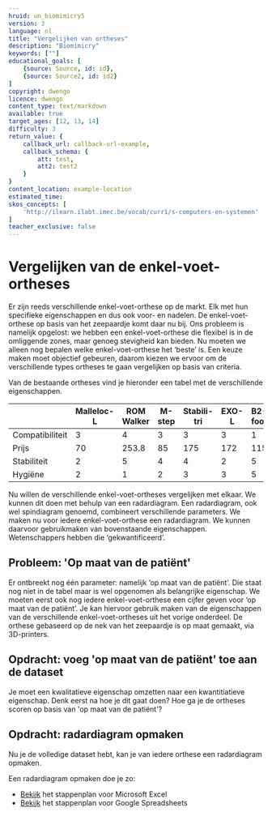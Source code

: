 ```yaml
---
hruid: un_biomimicry5
version: 3
language: nl
title: "Vergelijken van ortheses"
description: "Biomimicry"
keywords: [""]
educational_goals: [
    {source: Source, id: id}, 
    {source: Source2, id: id2}
]
copyright: dwengo
licence: dwengo
content_type: text/markdown
available: true
target_ages: [12, 13, 14]
difficulty: 3
return_value: {
    callback_url: callback-url-example,
    callback_schema: {
        att: test,
        att2: test2
    }
}
content_location: example-location
estimated_time: 
skos_concepts: [
    'http://ilearn.ilabt.imec.be/vocab/curr1/s-computers-en-systemen'
]
teacher_exclusive: false
---
```


# Vergelijken van de enkel-voet-ortheses

Er zijn reeds verschillende enkel-voet-orthese op de markt. Elk met hun specifieke eigenschappen en dus ook voor- en nadelen. De enkel-voet-orthese op basis van het zeepaardje komt daar nu bij. Ons probleem is namelijk opgelost: we hebben een enkel-voet-orthese die flexibel is in de omliggende zones, maar genoeg stevigheid kan bieden. Nu moeten we alleen nog bepalen welke enkel-voet-orthese het ‘beste’ is.
Een keuze maken moet objectief gebeuren, daarom kiezen we ervoor om de verschillende types ortheses te gaan vergelijken op basis van criteria. 

Van de bestaande ortheses vind je hieronder een tabel met de verschillende eigenschappen. 

|                 | **Malleloc-L** | **ROM Walker** | **M-step** | **Stabili-tri** | **EXO-L** | **B2-foot** | **Zeepaardje orthese** |
|-----------------|----------------|----------------|------------|-----------------|-----------|-------------|------------------------|
| Compatibiliteit | 3              | 4              | 3          | 3               | 3         | 1           | 5 |
| Prijs           | 70             | 253.8          | 85         | 175          | 172     | 115       | 127.5 |
| Stabiliteit     | 2              | 5              | 4          | 4               | 2         | 5           | 4 | 
| Hygiëne         | 2              | 1              | 2          | 3               | 3         | 5           | 3 |

Nu willen de verschillende enkel-voet-ortheses vergelijken met elkaar. We kunnen dit doen met behulp van een radardiagram. Een radardiagram, ook wel spindiagram genoemd, combineert verschillende parameters. We maken nu voor iedere enkel-voet-orthese een radardiagram. We kunnen daarvoor gebruikmaken van bovenstaande eigenschappen. Wetenschappers hebben die ‘gekwantificeerd’. 

## Probleem: 'Op maat van de patiënt'
Er ontbreekt nog één parameter: namelijk ‘op maat van de patiënt’. Die staat nog niet in de tabel maar is wel opgenomen als belangrijke eigenschap. We moeten eerst ook nog iedere enkel-voet-orthese een cijfer geven voor ‘op maat van de patiënt’. Je kan hiervoor gebruik maken van de eigenschappen van de verschillende enkel-voet-ortheses uit het vorige onderdeel.
De orthese gebaseerd op de nek van het zeepaardje is op maat gemaakt, via 3D-printers.

## Opdracht: voeg 'op maat van de patiënt' toe aan de dataset
Je moet een kwalitatieve eigenschap omzetten naar een kwantitiatieve eigenschap. 
Denk eerst na hoe je dit gaat doen? Hoe ga je de ortheses scoren op basis van 'op maat van de patiënt'?


## Opdracht: radardiagram opmaken
Nu je de volledige dataset hebt, kan je van iedere orthese een radardiagram opmaken. 

Een radardiagram opmaken doe je zo:
* [Bekijk](embed/Radardiagram_Excel.pdf "pdf") het stappenplan voor Microsoft Excel
* [Bekijk](embed/Radardiagram_Spreadsheets.pdf "pdf") het stappenplan voor Google Spreadsheets 
